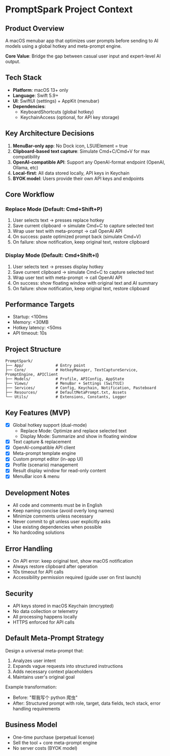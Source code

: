# PromptSpark Project Context

## Product Overview
A macOS menubar app that optimizes user prompts before sending to AI models using a global hotkey and meta-prompt engine.

**Core Value**: Bridge the gap between casual user input and expert-level AI output.

## Tech Stack
- **Platform**: macOS 13+ only
- **Language**: Swift 5.9+
- **UI**: SwiftUI (settings) + AppKit (menubar)
- **Dependencies**:
  - KeyboardShortcuts (global hotkey)
  - KeychainAccess (optional, for API key storage)

## Key Architecture Decisions
1. **MenuBar-only app**: No Dock icon, LSUIElement = true
2. **Clipboard-based text capture**: Simulate Cmd+C/Cmd+V for max compatibility
3. **OpenAI-compatible API**: Support any OpenAI-format endpoint (OpenAI, Ollama, etc)
4. **Local-first**: All data stored locally, API keys in Keychain
5. **BYOK model**: Users provide their own API keys and endpoints

## Core Workflow

### Replace Mode (Default: Cmd+Shift+P)
1. User selects text → presses replace hotkey
2. Save current clipboard → simulate Cmd+C to capture selected text
3. Wrap user text with meta-prompt → call OpenAI API
4. On success: paste optimized prompt back (simulate Cmd+V)
5. On failure: show notification, keep original text, restore clipboard

### Display Mode (Default: Cmd+Shift+I)
1. User selects text → presses display hotkey
2. Save current clipboard → simulate Cmd+C to capture selected text
3. Wrap user text with meta-prompt → call OpenAI API
4. On success: show floating window with original text and AI summary
5. On failure: show notification, keep original text, restore clipboard

## Performance Targets
- Startup: <100ms
- Memory: <30MB
- Hotkey latency: <50ms
- API timeout: 10s

## Project Structure
```
PromptSpark/
├── App/              # Entry point
├── Core/             # HotkeyManager, TextCaptureService, PromptEngine, APIClient
├── Models/           # Profile, APIConfig, AppState
├── Views/            # MenuBar + Settings (SwiftUI)
├── Services/         # Config, Keychain, Notification, Pasteboard
├── Resources/        # DefaultMetaPrompt.txt, Assets
└── Utils/            # Extensions, Constants, Logger
```

## Key Features (MVP)
- [x] Global hotkey support (dual-mode)
  - Replace Mode: Optimize and replace selected text
  - Display Mode: Summarize and show in floating window
- [x] Text capture & replacement
- [x] OpenAI-compatible API client
- [x] Meta-prompt template engine
- [x] Custom prompt editor (in-app UI)
- [x] Profile (scenario) management
- [x] Result display window for read-only content
- [x] MenuBar icon & menu

## Development Notes
- All code and comments must be in English
- Keep naming concise (avoid overly long names)
- Minimize comments unless necessary
- Never commit to git unless user explicitly asks
- Use existing dependencies when possible
- No hardcoding solutions

## Error Handling
- On API error: keep original text, show macOS notification
- Always restore clipboard after operation
- 10s timeout for API calls
- Accessibility permission required (guide user on first launch)

## Security
- API keys stored in macOS Keychain (encrypted)
- No data collection or telemetry
- All processing happens locally
- HTTPS enforced for API calls

## Default Meta-Prompt Strategy
Design a universal meta-prompt that:
1. Analyzes user intent
2. Expands vague requests into structured instructions
3. Adds necessary context placeholders
4. Maintains user's original goal

Example transformation:
- Before: "帮我写个 python 爬虫"
- After: Structured prompt with role, target, data fields, tech stack, error handling requirements

## Business Model
- One-time purchase (perpetual license)
- Sell the tool + core meta-prompt engine
- No server costs (BYOK model)
